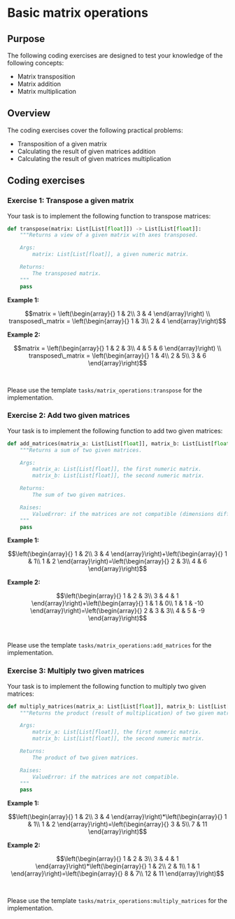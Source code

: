 # Basic matrix operations

## Purpose

The following coding exercises are designed to test your knowledge of the following concepts:

* Matrix transposition
* Matrix addition
* Matrix multiplication

## Overview

The coding exercises cover the following practical problems:
* Transposition of a given matrix
* Calculating the result of given matrices addition
* Calculating the result of given matrices multiplication

## Coding exercises


### Exercise 1: Transpose a given matrix

Your task is to implement the following function to transpose matrices:

```python
def transpose(matrix: List[List[float]]) -> List[List[float]]:
    """Returns a view of a given matrix with axes transposed.

    Args:
        matrix: List[List[float]], a given numeric matrix.

    Returns:
        The transposed matrix.
    """
    pass
```

**Example 1:**
```math
matrix = \left(\begin{array}{} 
1 & 2\\
3 & 4
\end{array}\right)

\\
transposed\_matrix = \left(\begin{array}{} 
1 & 3\\
2 & 4
\end{array}\right)
```

**Example 2:**
```math
matrix = \left(\begin{array}{} 
1 & 2 & 3\\
4 & 5 & 6
\end{array}\right)

\\
transposed\_matrix = \left(\begin{array}{} 
1 & 4\\
2 & 5\\
3 & 6
\end{array}\right)
```

<br/>

Please use the template `tasks/matrix_operations:transpose` for the implementation.

### Exercise 2: Add two given matrices

Your task is to implement the following function to add two given matrices:

```python
def add_matrices(matrix_a: List[List[float]], matrix_b: List[List[float]]) -> List[List[float]]:
    """Returns a sum of two given matrices.

    Args:
        matrix_a: List[List[float]], the first numeric matrix.
        matrix_b: List[List[float]], the second numeric matrix.

    Returns:
        The sum of two given matrices.

    Raises:
        ValueError: if the matrices are not compatible (dimensions differ in size).
    """
    pass
```
 
**Example 1:**
```math
\left(\begin{array}{} 
1 & 2\\
3 & 4
\end{array}\right)+\left(\begin{array}{} 
1 & 1\\
1 & 2
\end{array}\right)=\left(\begin{array}{} 
2 & 3\\
4 & 6
\end{array}\right)
```

**Example 2:**
```math
\left(\begin{array}{} 
1 & 2 & 3\\
3 & 4 & 1
\end{array}\right)+\left(\begin{array}{} 
1 & 1 & 0\\
1 & 1 & -10
\end{array}\right)=\left(\begin{array}{} 
2 & 3 & 3\\
4 & 5 & -9
\end{array}\right)
```

<br/>

Please use the template `tasks/matrix_operations:add_matrices` for the implementation.

### Exercise 3: Multiply two given matrices

Your task is to implement the following function to multiply two given matrices:

```python
def multiply_matrices(matrix_a: List[List[float]], matrix_b: List[List[float]]) -> List[List[float]]:
    """Returns the product (result of multiplication) of two given matrices.

    Args:
        matrix_a: List[List[float]], the first numeric matrix.
        matrix_b: List[List[float]], the second numeric matrix.

    Returns:
        The product of two given matrices.

    Raises:
        ValueError: if the matrices are not compatible.
    """
    pass
```
 
**Example 1:**
```math
\left(\begin{array}{} 
1 & 2\\
3 & 4
\end{array}\right)*\left(\begin{array}{} 
1 & 1\\
1 & 2
\end{array}\right)=\left(\begin{array}{} 
3 & 5\\
7 & 11
\end{array}\right)
```

**Example 2:**
```math
\left(\begin{array}{} 
1 & 2 & 3\\
3 & 4 & 1
\end{array}\right)*\left(\begin{array}{} 
1 & 2\\
2 & 1\\
1 & 1
\end{array}\right)=\left(\begin{array}{} 
8 & 7\\
12 & 11
\end{array}\right)
```

<br/>

Please use the template `tasks/matrix_operations:multiply_matrices` for the implementation.
